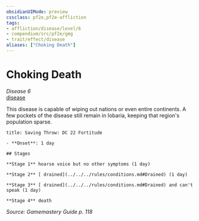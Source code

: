 ```yaml
---
obsidianUIMode: preview
cssclass: pf2e,pf2e-affliction
tags:
- affliction/disease/level/6
- compendium/src/pf2e/gmg
- trait/effect/disease
aliases: ["Choking Death"]
---
```

# Choking Death
*Disease 6*  
[disease](rules/traits/disease.md)  

This disease is capable of wiping out nations or even entire continents. A few pockets of the disease still remain in Iobaria, keeping that region's population sparse.

```ad-inline-affliction
title: Saving Throw: DC 22 Fortitude

- **Onset**: 1 day

## Stages

**Stage 1** hoarse voice but no other symptoms (1 day)

**Stage 2** [ drained](../../../rules/conditions.md#Drained) (1 day)

**Stage 3** [ drained](../../../rules/conditions.md#Drained) and can't speak (1 day)

**Stage 4** death
```

*Source: Gamemastery Guide p. 118*
